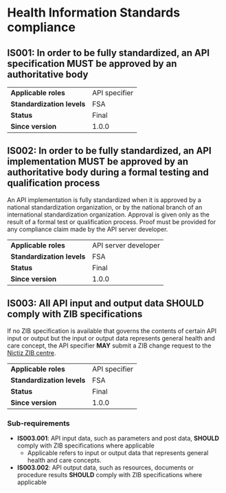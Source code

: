 ﻿# Health Information Standards compliance

## IS001: In order to be fully standardized, an API specification MUST be approved by an authoritative body

|                            |               |
|----------------------------|---------------|
| **Applicable roles**       | API specifier |
| **Standardization levels** | FSA           |
| **Status**                 | Final         |
| **Since version**          | 1.0.0         |

## IS002: In order to be fully standardized, an API implementation MUST be approved by an authoritative body during a formal testing and qualification process

An API implementation is fully standardized when it is approved by a national standardization organization, or by the
national branch of an international standardization organization. Approval is given only as the result of a formal test
or qualification process. Proof must be provided for any compliance claim made by the API server developer.

|                            |                      |
|----------------------------|----------------------|
| **Applicable roles**       | API server developer |
| **Standardization levels** | FSA                  |
| **Status**                 | Final                |
| **Since version**          | 1.0.0                |

## IS003: All API input and output data SHOULD comply with ZIB specifications

If no ZIB specification is available that governs the contents of certain API input or output but the input or output
data represents general health and care concept, the API specifier **MAY** submit a ZIB change request to the
[Nictiz ZIB centre](https://nictiz.nl/wat-we-doen/activiteiten/zibs/).

|                            |               |
|----------------------------|---------------|
| **Applicable roles**       | API specifier |
| **Standardization levels** | FSA           |
| **Status**                 | Final         |
| **Since version**          | 1.0.0         |

### Sub-requirements

- **IS003.001**: API input data, such as parameters and post data, **SHOULD** comply with ZIB specifications where
  applicable
    - Applicable refers to input or output data that represents general health and care concepts.
- **IS003.002**: API output data, such as resources, documents or procedure results **SHOULD** comply with ZIB
  specifications where applicable